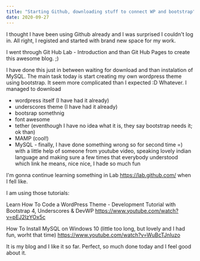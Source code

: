```yaml
---
title: "Starting Github, downloading stuff to connect WP and bootstrap"
date: 2020-09-27
---
```


I thought I have been using Github already and I was surprised I couldn't log in. All right, I registed and started with brand new space for my work.

I went through Git Hub Lab - Introduction and than Git Hub Pages to create this awesome blog. ;)

I have done this just in between waiting for download and than instalation of MySQL. The main task today is start creating my own wordpress theme using bootstrap. It seem more complicated than I expected :D Whatever. I managed to download
- wordpress itself (I have had it already)
- underscores theme (I have had it already)
- bootsrap somethnig
- font awesome
- tether (eventhough I have no idea what it is, they say bootstrap needs it; ok than)
- MAMP (cool!)
- MySQL - finally, I have done something wrong so for second time =) with a little help of someone from youtube video, speaking lovely indian language and making sure a few times that everybody understood which link he means, nice nice, I hade so much fun

I'm gonna continue learning something in Lab https://lab.github.com/ when I fell like.

I am using those tutorials:

Learn How To Code a WordPress Theme - Development Tutorial with Bootstrap 4, Underscores & DevWP
https://www.youtube.com/watch?v=pEJ2IzYOx5c

How To Install MySQL on Windows 10 (little too long, but lovely and I had fun, worht that time)
https://www.youtube.com/watch?v=WuBcTJnIuzo

It is my blog and I like it so far. Perfect, so much done today and I feel good about it.
